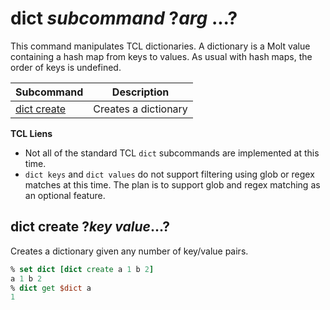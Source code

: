 # dict *subcommand* ?*arg* ...?

This command manipulates TCL dictionaries.  A dictionary is a Molt value containing a hash map
from keys to values.  As usual with hash maps, the order of keys is undefined.

| Subcommand                            | Description                                  |
| ------------------------------------- | -------------------------------------------- |
| [dict create](#dict-create-key-value) | Creates a dictionary                         |

**TCL Liens**

* Not all of the standard TCL `dict` subcommands are implemented at this time.
* `dict keys` and `dict values` do not support filtering using glob or regex matches
   at this time.  The plan is to support glob and regex matching as an optional feature.

## dict create ?*key* *value*...?

Creates a dictionary given any number of key/value pairs.

```tcl
% set dict [dict create a 1 b 2]
a 1 b 2
% dict get $dict a
1
```
